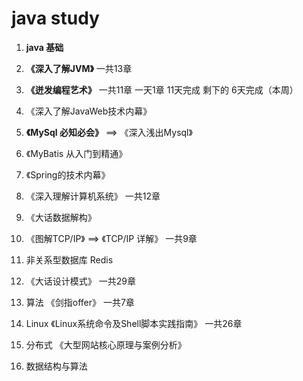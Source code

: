 # java study

1. **java 基础**


2. **《深入了解JVM》**
    一共13章

3. **《迸发编程艺术》**
    一共11章
    一天1章 11天完成
    剩下的 6天完成（本周）   

4. 《深入了解JavaWeb技术内幕》


5. **《MySql 必知必会》** ==> 《深入浅出Mysql》


6. 《MyBatis 从入门到精通》


7. 《Spring的技术内幕》


8. 《深入理解计算机系统》
    一共12章

9. 《大话数据解构》


10. 《图解TCP/IP》 ==> 《TCP/IP 详解》
    一共9章

11. 非关系型数据库 Redis


12. 《大话设计模式》
    一共29章

13. 算法 《剑指offer》
    一共7章

14. Linux 《Linux系统命令及Shell脚本实践指南》
    一共26章

15. 分布式 《大型网站核心原理与案例分析》

16. 数据结构与算法


